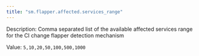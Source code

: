 ```yaml
---
title: "sm.flapper.affected.services_range"
---
```


Description: Comma separated list of the available affected services range for the CI change flapper detection mechanism

Value: `5,10,20,50,100,500,1000`